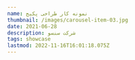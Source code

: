 ```yaml
---
name: نمونه کار طراحی پکیج
thumbnail: /images/carousel-item-03.jpg
date: 2021-06-28
description: شرکت سنسو
tags: showcase
lastmod: 2022-11-16T16:01:18.075Z
---
```

